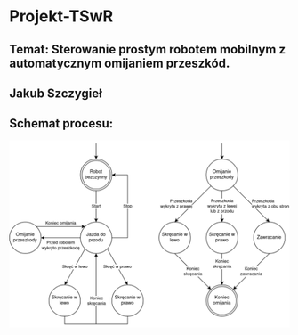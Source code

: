 # Projekt-TSwR
## Temat: Sterowanie prostym robotem mobilnym z automatycznym omijaniem przeszkód.
## Jakub Szczygieł
## Schemat procesu:
![Schemat](TSwR.png)
